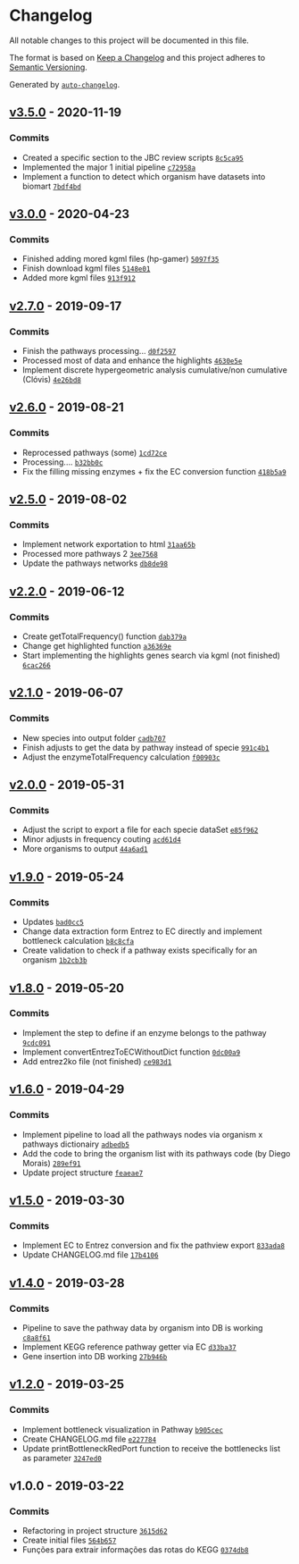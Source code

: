 # Changelog

All notable changes to this project will be documented in this file.

The format is based on [Keep a Changelog](https://keepachangelog.com/en/1.0.0/)
and this project adheres to [Semantic Versioning](https://semver.org/spec/v2.0.0.html).

Generated by [`auto-changelog`](https://github.com/CookPete/auto-changelog).

## [v3.5.0](https://github.com/igorabrandao/kegg-pathway-bottleneck/compare/v3.0.0...v3.5.0) - 2020-11-19

### Commits

- Created a specific section to the JBC review scripts [`8c5ca95`](https://github.com/igorabrandao/kegg-pathway-bottleneck/commit/8c5ca959a1ca44899089ba54a89a8ffb1227e3e3)
- Implemented the major 1 initial pipeline [`c72958a`](https://github.com/igorabrandao/kegg-pathway-bottleneck/commit/c72958ada7a7e44b630763b046e65bb0cc9d57b4)
- Implement a function to detect which organism have datasets into biomart [`7bdf4bd`](https://github.com/igorabrandao/kegg-pathway-bottleneck/commit/7bdf4bdaf2504905b17cc45844eb65929a12ec52)

## [v3.0.0](https://github.com/igorabrandao/kegg-pathway-bottleneck/compare/v2.7.0...v3.0.0) - 2020-04-23

### Commits

- Finished adding mored kgml files (hp-gamer) [`5097f35`](https://github.com/igorabrandao/kegg-pathway-bottleneck/commit/5097f35af18d49b9576301c7503265375f9a5b48)
- Finish download kgml files [`5148e01`](https://github.com/igorabrandao/kegg-pathway-bottleneck/commit/5148e0183d120456211930ea94c4d98a90ae488b)
- Added more kgml files [`913f912`](https://github.com/igorabrandao/kegg-pathway-bottleneck/commit/913f91253996f5f19179818ce64454fff9dcb1a0)

## [v2.7.0](https://github.com/igorabrandao/kegg-pathway-bottleneck/compare/v2.6.0...v2.7.0) - 2019-09-17

### Commits

- Finish the pathways processing... [`d0f2597`](https://github.com/igorabrandao/kegg-pathway-bottleneck/commit/d0f2597d18bfa407197bfaf424de948a5f0164ca)
- Processed most of data and enhance the highlights [`4630e5e`](https://github.com/igorabrandao/kegg-pathway-bottleneck/commit/4630e5e2952582586617cf506bde4ab028a947cf)
- Implement discrete hypergeometric analysis cumulative/non cumulative (Clóvis) [`4e26bd8`](https://github.com/igorabrandao/kegg-pathway-bottleneck/commit/4e26bd8a749f606fc794380f8cc6f7df27a6e802)

## [v2.6.0](https://github.com/igorabrandao/kegg-pathway-bottleneck/compare/v2.5.0...v2.6.0) - 2019-08-21

### Commits

- Reprocessed pathways (some) [`1cd72ce`](https://github.com/igorabrandao/kegg-pathway-bottleneck/commit/1cd72ce581a65b7a83674364dda1c6ebf33c1387)
- Processing.... [`b32bb0c`](https://github.com/igorabrandao/kegg-pathway-bottleneck/commit/b32bb0c90ff05130bf1f287b584a2821426c9be3)
- Fix the filling missing enzymes + fix the EC conversion function [`418b5a9`](https://github.com/igorabrandao/kegg-pathway-bottleneck/commit/418b5a9ccf72017381d5528b0ff19c31b0fd6268)

## [v2.5.0](https://github.com/igorabrandao/kegg-pathway-bottleneck/compare/v2.2.0...v2.5.0) - 2019-08-02

### Commits

- Implement network exportation to html [`31aa65b`](https://github.com/igorabrandao/kegg-pathway-bottleneck/commit/31aa65b498209e224109c75018e2188c574e11da)
- Processed more pathways 2 [`3ee7568`](https://github.com/igorabrandao/kegg-pathway-bottleneck/commit/3ee75687d82a2b6f0ca5dd2757084d5ffad92622)
- Update the pathways networks [`db8de98`](https://github.com/igorabrandao/kegg-pathway-bottleneck/commit/db8de989d4b28694de8336cb68e2aa0fef66374e)

## [v2.2.0](https://github.com/igorabrandao/kegg-pathway-bottleneck/compare/v2.1.0...v2.2.0) - 2019-06-12

### Commits

- Create getTotalFrequency() function [`dab379a`](https://github.com/igorabrandao/kegg-pathway-bottleneck/commit/dab379af3010f4a101e134b0717f913e9ccaa701)
- Change get highlighted function [`a36369e`](https://github.com/igorabrandao/kegg-pathway-bottleneck/commit/a36369e04d1ec9149cd990d25bd5561964fe62d9)
- Start implementing the highlights genes search via kgml (not finished) [`6cac266`](https://github.com/igorabrandao/kegg-pathway-bottleneck/commit/6cac266ec95dad8332559b02368c32c3781fca9a)

## [v2.1.0](https://github.com/igorabrandao/kegg-pathway-bottleneck/compare/v2.0.0...v2.1.0) - 2019-06-07

### Commits

- New species into output folder [`cadb707`](https://github.com/igorabrandao/kegg-pathway-bottleneck/commit/cadb707a2fb323eb6969c33c21726059c8808a78)
- Finish adjusts to get the data by pathway instead of specie [`991c4b1`](https://github.com/igorabrandao/kegg-pathway-bottleneck/commit/991c4b1d1327ec1f271a4b75358a86910103da30)
- Adjust the enzymeTotalFrequency calculation [`f00903c`](https://github.com/igorabrandao/kegg-pathway-bottleneck/commit/f00903c8a72e6224c1de5e48fac9e4e4cf37ee37)

## [v2.0.0](https://github.com/igorabrandao/kegg-pathway-bottleneck/compare/v1.9.0...v2.0.0) - 2019-05-31

### Commits

- Adjust the script to export a file for each specie dataSet [`e85f962`](https://github.com/igorabrandao/kegg-pathway-bottleneck/commit/e85f962396ddc7b457fab33330015a814bd8dc98)
- Minor adjusts in frequency couting [`acd61d4`](https://github.com/igorabrandao/kegg-pathway-bottleneck/commit/acd61d44dd33f269ab1e1ceaa541cc1f822db86c)
- More organisms to output [`44a6ad1`](https://github.com/igorabrandao/kegg-pathway-bottleneck/commit/44a6ad12cb6629e545ce99a0fe2fc29de56fa536)

## [v1.9.0](https://github.com/igorabrandao/kegg-pathway-bottleneck/compare/v1.8.0...v1.9.0) - 2019-05-24

### Commits

- Updates [`bad0cc5`](https://github.com/igorabrandao/kegg-pathway-bottleneck/commit/bad0cc5b4ee17ffef79f8f95a1e87633cfbfb73c)
- Change data extraction form Entrez to EC directly and implement bottleneck calculation [`b8c8cfa`](https://github.com/igorabrandao/kegg-pathway-bottleneck/commit/b8c8cfa7ed1bcac83aea47b29f3f93aa805630b2)
- Create validation to check if a pathway exists specifically for an organism [`1b2cb3b`](https://github.com/igorabrandao/kegg-pathway-bottleneck/commit/1b2cb3bb3bc19cbd51abb04c29bdd64f25a51b22)

## [v1.8.0](https://github.com/igorabrandao/kegg-pathway-bottleneck/compare/v1.6.0...v1.8.0) - 2019-05-20

### Commits

- Implement the step to define if an enzyme belongs to the pathway [`9cdc091`](https://github.com/igorabrandao/kegg-pathway-bottleneck/commit/9cdc091b32dfea02e5b33429dca07c05f529ff22)
- Implement convertEntrezToECWithoutDict function [`0dc00a9`](https://github.com/igorabrandao/kegg-pathway-bottleneck/commit/0dc00a9cf75766490d5c42696a190cdc08bff55d)
- Add entrez2ko file (not finished) [`ce983d1`](https://github.com/igorabrandao/kegg-pathway-bottleneck/commit/ce983d12d371c0f843608e6f8c12b4f39191a0c7)

## [v1.6.0](https://github.com/igorabrandao/kegg-pathway-bottleneck/compare/v1.5.0...v1.6.0) - 2019-04-29

### Commits

- Implement pipeline to load all the pathways nodes via organism x pathways dictionairy [`adbedb5`](https://github.com/igorabrandao/kegg-pathway-bottleneck/commit/adbedb5e9bd7d8fe86d51726972340a86cd24c8e)
- Add the code to bring the organism list with its pathways code (by Diego Morais) [`289ef91`](https://github.com/igorabrandao/kegg-pathway-bottleneck/commit/289ef910006ca8fa18ce5fa076aaa5f913ea8ded)
- Update project structure [`feaeae7`](https://github.com/igorabrandao/kegg-pathway-bottleneck/commit/feaeae7bd1fefb8ee3af50af84bdaf7302937074)

## [v1.5.0](https://github.com/igorabrandao/kegg-pathway-bottleneck/compare/v1.4.0...v1.5.0) - 2019-03-30

### Commits

- Implement EC to Entrez conversion and fix the pathview export [`833ada8`](https://github.com/igorabrandao/kegg-pathway-bottleneck/commit/833ada848ec1a02244cf2df110ef509a7542e853)
- Update CHANGELOG.md file [`17b4106`](https://github.com/igorabrandao/kegg-pathway-bottleneck/commit/17b41066d7f5ffe73f4cc17064a485e2071c8eac)

## [v1.4.0](https://github.com/igorabrandao/kegg-pathway-bottleneck/compare/v1.2.0...v1.4.0) - 2019-03-28

### Commits

- Pipeline to save the pathway data by organism into DB is working [`c8a8f61`](https://github.com/igorabrandao/kegg-pathway-bottleneck/commit/c8a8f61d7b46eec3eefa149d83b883dc0f4f4196)
- Implement KEGG reference pathway getter via EC [`d33ba37`](https://github.com/igorabrandao/kegg-pathway-bottleneck/commit/d33ba3759629d29460fb0bbc54506ef4dc7c303b)
- Gene insertion into DB working [`27b946b`](https://github.com/igorabrandao/kegg-pathway-bottleneck/commit/27b946b8b5bd1f0ad379edea40f6215e634528b8)

## [v1.2.0](https://github.com/igorabrandao/kegg-pathway-bottleneck/compare/v1.0.0...v1.2.0) - 2019-03-25

### Commits

- Implement bottleneck visualization in Pathway [`b905cec`](https://github.com/igorabrandao/kegg-pathway-bottleneck/commit/b905cec428e3d8edece65fb4a3f0b8bcf160f41f)
- Create CHANGELOG.md file [`e227784`](https://github.com/igorabrandao/kegg-pathway-bottleneck/commit/e2277847236afb7dbcef9933c8c5d784fad51c76)
- Update printBottleneckRedPort function to receive the bottlenecks list as parameter [`3247ed0`](https://github.com/igorabrandao/kegg-pathway-bottleneck/commit/3247ed0d1496cee7eb4e0fe4c028ef7e96f0bfee)

## v1.0.0 - 2019-03-22

### Commits

- Refactoring in project structure [`3615d62`](https://github.com/igorabrandao/kegg-pathway-bottleneck/commit/3615d629a5592b65d33294e9cd6dc734d2da8a7a)
- Create initial files [`564b657`](https://github.com/igorabrandao/kegg-pathway-bottleneck/commit/564b6574b83de695d23bff825c5db31450a97983)
- Funções para extrair informações das rotas do KEGG [`0374db8`](https://github.com/igorabrandao/kegg-pathway-bottleneck/commit/0374db864aa0e5d915b12ff3df2634631f83b149)
